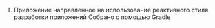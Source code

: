 
1. Приложение направленное на использование реактивного стиля
разработки приложений
Собрано с помощью Gradle